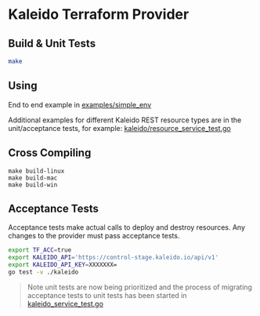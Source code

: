 # Kaleido Terraform Provider

## Build & Unit Tests

```sh
make
```

## Using

End to end example in [examples/simple_env](examples/simple_env)

Additional examples for different Kaleido REST resource types are in the unit/acceptance tests, for example:
[kaleido/resource_service_test.go](kaleido/resource_service_test.go#L108)

## Cross Compiling

```
make build-linux
make build-mac
make build-win
```

## Acceptance Tests

Acceptance tests make actual calls to deploy and destroy resources.
Any changes to the provider must pass acceptance tests.

```sh
export TF_ACC=true
export KALEIDO_API='https://control-stage.kaleido.io/api/v1'
export KALEIDO_API_KEY=XXXXXXX=
go test -v ./kaleido
```

> Note unit tests are now being prioritized and the process of migrating acceptance tests to
> unit tests has been started in [kaleido_service_test.go](./kaleido/kaleido_service_test.go)

